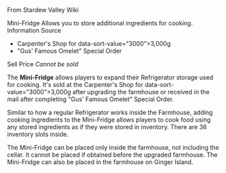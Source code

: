From Stardew Valley Wiki

Mini-Fridge Allows you to store additional ingredients for cooking. Information Source

- Carpenter's Shop for data-sort-value="3000"&gt;3,000g
- "Gus' Famous Omelet" Special Order

Sell Price *Cannot be sold*

The **Mini-Fridge** allows players to expand their Refrigerator storage used for cooking. It's sold at the Carpenter's Shop for data-sort-value="3000"&gt;3,000g after upgrading the farmhouse or received in the mail after completing "Gus' Famous Omelet" Special Order.

Similar to how a regular Refrigerator works inside the Farmhouse, adding cooking ingredients to the Mini-Fridge allows players to cook food using any stored ingredients as if they were stored in inventory. There are 36 inventory slots inside.

The Mini-Fridge can be placed only inside the farmhouse, not including the cellar. It cannot be placed if obtained before the upgraded farmhouse. The Mini-Fridge can also be placed in the farmhouse on Ginger Island.